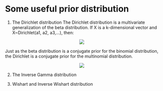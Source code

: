 # Some useful prior distribution

1. The Dirichlet distribution
The Dirichlet distribution is a multivariate generalization of the beta distribution. If X is a k-dimensional vector and X~Dirichlet(a1, a2, a3,...), then:
<p align="center">
  <img src="https://drive.google.com/uc?export=view&id=1vqq8XPqpCnIzo-ptsIAe2kFMJYE96HHS">
</p>
Just as the beta distribution is a conjugate prior for the binomial distribution, the Dirichlet is a conjugate prior for the multinomial distribution.
<p align="center">
  <img src="https://drive.google.com/uc?export=view&id=1SYZeE4_kubcR9XVUIYmKVN8tTJ6nUur_">
</p>

2. The Inverse Gamma distribution



3. Wishart and Inverse Wishart distribution


